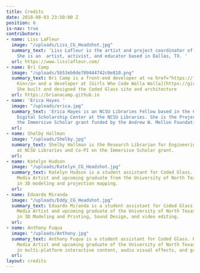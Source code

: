 ```yaml
---
title: Credits
date: 2018-08-03 23:50:00 Z
position: 6
is-nav: true
contributors:
- name: Liss LaFleur
  image: "/uploads/Liss_CG_Headshot.jpg"
  summary_text: 'Liss Lafleur is the artist and project coordinator of Coded Glass.
    She is an  artist, activist, and educator based in Dallas, TX. '
  url: https://www.lisslafleur.com/
- name: Bri Camp
  image: "/uploads/5b53eb0de709444742c0e810.png"
  summary_text: Bri Camp is a front-end developer at <a href="https://fictivekin.com">Fictive
    Kin</a> and a developer at [Girls Who Code Walla Walla](https://girlswhocodeww.glitch.me/).
    She built and designed the Coded Glass site and architecture
  url: https://brianacamp.github.io
- name: 'Erica Hayes '
  image: "/uploads/erica.jpg"
  summary_text: 'Erica Hayes is an NCSU Libraries Fellow based in the Copyright &
    Digital Scholarship Center at the NCSU Libraries. She is the Project Manager on
    the Immersive Scholar grant funded by the Andrew W. Mellon Foundation.   '
  url: 
- name: Shelby Hallman
  image: "/uploads/Shelby.jpg"
  summary_text: Shelby Hallman is the Research Librarian for Engineering & Entrepreneurship
    at NCSU Libraries and Co-PI on the Immersive Scholar grant.
  url: 
- name: Katelyn Hudson
  image: "/uploads/Katelyn_CG_Headshot.jpg"
  summary_text: Katelyn Hudson is a student assistant for Coded Glass. She is New
    Media Artist and upcoming graduate from the University of North Texas, and specializes
    in 3D modeling and projection mapping.
  url: 
- name: Eduardo Miranda
  image: "/uploads/Eddy_CG_Headshot.jpg"
  summary_text: Eduardo Miranda is a student assistant for Coded Glass. He is a New
    Media Artist and upcoming graduate of the University of North Texas, and specializes
    in 3D Modeling and Printing, Sound Design, and video editing.
  url: 
- name: Anthony Fuqua
  image: "/uploads/Anthony.jpg"
  summary_text: Anthony Fuqua is a student assistant for Coded Glass. He is a New
    Media Artist and upcoming graduate of the University of North Texas, and specializes
    in multi-platform interactive content, audio visual effects, and graphic design.
  url: 
layout: credits
---
```


